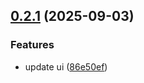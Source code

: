 ## [0.2.1](https://github.com/GhentCDH/Mela/compare/v0.2.0...v0.2.1) (2025-09-03)


### Features

* update ui ([86e50ef](https://github.com/GhentCDH/Mela/commit/86e50efe027c781d9c7d9e0c5af2b6d398b0a00e))



